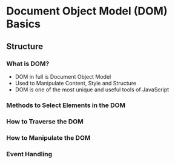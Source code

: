 # Document Object Model (DOM) Basics

## Structure

### What is DOM?

- DOM in full is Document Object Model
- Used to Manipulate Content, Style and Structure
- DOM is one of the most unique and useful tools of JavaScript

### Methods to Select Elements in the DOM

### How to Traverse the DOM

### How to Manipulate the DOM

### Event Handling

